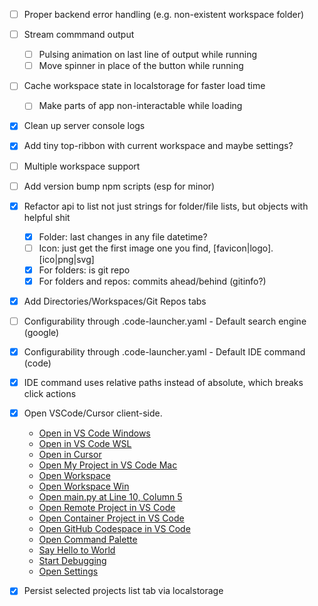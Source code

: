- [ ] Proper backend error handling (e.g. non-existent workspace folder)
- [ ] Stream commmand output
  - [ ] Pulsing animation on last line of output while running
  - [ ] Move spinner in place of the button while running
- [ ] Cache workspace state in localstorage for faster load time
  - [ ] Make parts of app non-interactable while loading
- [x] Clean up server console logs
- [x] Add tiny top-ribbon with current workspace and maybe settings?
- [ ] Multiple workspace support
- [ ] Add version bump npm scripts (esp for minor)

- [x] Refactor api to list not just strings for folder/file lists, but objects with helpful shit
  - [x] Folder: last changes in any file datetime?
  - [ ] Icon: just get the first image one you find, [favicon|logo].[ico|png|svg]
  - [x] For folders: is git repo
  - [x] For folders and repos: commits ahead/behind (gitinfo?)
- [x] Add Directories/Workspaces/Git Repos tabs

- [ ] Configurability through .code-launcher.yaml - Default search engine (google)
- [x] Configurability through .code-launcher.yaml - Default IDE command (code)

- [x] IDE command uses relative paths instead of absolute, which breaks click actions

- [x] Open VSCode/Cursor client-side.
  - <a href="vscode://file/a%3A/Revoltage">Open in VS Code Windows</a>
  - <a href="vscode://vscode-remote/wsl+Ubuntu/home/cx/workspace/nilo-4">Open in VS Code WSL</a>
  - <a href="cursor://vscode-remote/wsl+Ubuntu/home/cx/workspace/nilo-4">Open in Cursor</a>
  - <a href="vscode://file//Users/username/My%20Project/">Open My Project in VS Code Mac</a>
  - <a href="vscode://file//home/username/project/myworkspace.code-workspace">Open Workspace</a>
  - <a href="vscode://file/c%3A/Users/username/project/myworkspace.code-workspace">Open Workspace Win</a>
  - <a href="vscode://file//home/username/project/main.py:10:5">Open main.py at Line 10, Column 5</a>
  - <a href="vscode://vscode-remote/ssh-remote+myserver/home/username/project/">Open Remote Project in VS Code</a>
  - <a href="vscode://vscode-remote/container+mycontainerid/home/project/">Open Container Project in VS Code</a>
  - <a href="vscode://github.codespaces/connect?name=mycodespace">Open GitHub Codespace in VS Code</a>
  - <a href="vscode://command/workbench.action.showCommands">Open Command Palette</a>
  - <a href="vscode://command/extension.sayHello?%5B%22World%22%5D">Say Hello to World</a>
  - <a href="vscode://command/workbench.action.debug.start">Start Debugging</a>
  - <a href="vscode://command/workbench.action.openSettings">Open Settings</a>

- [x] Persist selected projects list tab via localstorage
